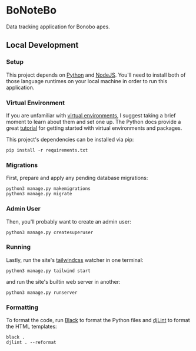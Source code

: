 # BoNoteBo

Data tracking application for Bonobo apes.

## Local Development

### Setup

This project depends on [Python](https://www.python.org/) and [NodeJS](https://nodejs.org/en).
You'll need to install both of those language runtimes on your local machine in order to run this application.

### Virtual Environment

If you are unfamiliar with [virtual environments](https://docs.python.org/3/library/venv.html), I suggest taking a brief moment to learn about them and set one up.
The Python docs provide a great [tutorial](https://docs.python.org/3/tutorial/venv.html) for getting started with virtual environments and packages.

This project's dependencies can be installed via pip:

```
pip install -r requirements.txt
```

### Migrations

First, prepare and apply any pending database migrations:

```
python3 manage.py makemigrations
python3 manage.py migrate
```

### Admin User

Then, you'll probably want to create an admin user:

```
python3 manage.py createsuperuser
```

### Running

Lastly, run the site's [tailwindcss](https://tailwindcss.com/) watcher in one terminal:

```
python3 manage.py tailwind start
```

and run the site's builtin web server in another:

```
python3 manage.py runserver
```

### Formatting

To format the code, run [Black](https://github.com/psf/black) to format the Python files and [djLint](https://www.djlint.com/) to format the HTML templates:

```
black .
djlint . --reformat
```
